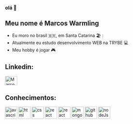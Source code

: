 ###  olá 👋
## Meu nome é Marcos Warmling
- Eu moro no brasil :brazil:, em Santa Catarina 🏖️ :
- Atualmente eu estudo desenvolvimento WEB na TRYBE :computer:
- Meu hobby é jogar 🎮 

## Linkedin:
<a href="https://www.linkedin.com/in/marcos-henrique-warmling/" target="_blank">
<img align="center" alt="MarcosWarmling-linkedin" height="30" width="40" src="https://cdn.jsdelivr.net/npm/simple-icons@3.0.1/icons/linkedin.svg" style="max-width:100%;">
</a>

## Conhecimentos:
<img src="https://cdn.icon-icons.com/icons2/2108/PNG/512/javascript_icon_130900.png" alt="javascript" width="40" height="40" style="max-width:100%;"></img>
<img src="https://cdn.icon-icons.com/icons2/2415/PNG/512/html_original_wordmark_logo_icon_146478.png" alt="html" width="40" height="40" style="max-width:100%;"></img>
<img src="https://cdn.icon-icons.com/icons2/2107/PNG/512/file_type_css_icon_130661.png" alt="css" width="40" height="40" style="max-width:100%;"></img>
<img src="https://cdn.jsdelivr.net/gh/devicons/devicon/icons/react/react-original.svg" alt="react" width="40" height="40" style="max-width:100%;"></img>
<img src="https://cdn.jsdelivr.net/gh/devicons/devicon/icons/mysql/mysql-original-wordmark.svg" alt="react" width="40" height="40" style="max-width:100%;"></img>
<img src="https://infinapps.com/wp-content/uploads/2018/10/mongodb-logo.png" alt="mongoDB" width="40" height="40" style="max-width:100%;"></img>
<img src="https://cdn.icon-icons.com/icons2/936/PNG/512/github-logo_icon-icons.com_73546.png" alt="github" width="40" height="40" style="max-width:100%;"></img>
<img src="https://cdn-icons-png.flaticon.com/512/5968/5968322.png" alt="nodeJs" width="40" height="40" style="max-width:100%;"></img>



